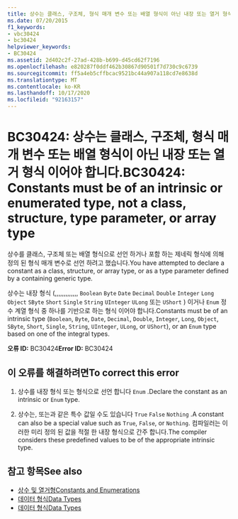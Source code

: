 ```yaml
---
title: 상수는 클래스, 구조체, 형식 매개 변수 또는 배열 형식이 아닌 내장 또는 열거 형식이어야 합니다.
ms.date: 07/20/2015
f1_keywords:
- vbc30424
- bc30424
helpviewer_keywords:
- BC30424
ms.assetid: 2d402c2f-27ad-428b-b699-d45cd62f7196
ms.openlocfilehash: e820287f0ddf462b30867d90501f7d730c9c6739
ms.sourcegitcommit: ff5a4eb5cffbcac9521bc44a907a118cd7e8638d
ms.translationtype: MT
ms.contentlocale: ko-KR
ms.lasthandoff: 10/17/2020
ms.locfileid: "92163157"
---
```

# <a name="bc30424-constants-must-be-of-an-intrinsic-or-enumerated-type-not-a-class-structure-type-parameter-or-array-type"></a><span data-ttu-id="e181e-102">BC30424: 상수는 클래스, 구조체, 형식 매개 변수 또는 배열 형식이 아닌 내장 또는 열거 형식 이어야 합니다.</span><span class="sxs-lookup"><span data-stu-id="e181e-102">BC30424: Constants must be of an intrinsic or enumerated type, not a class, structure, type parameter, or array type</span></span>

<span data-ttu-id="e181e-103">상수를 클래스, 구조체 또는 배열 형식으로 선언 하거나 포함 하는 제네릭 형식에 의해 정의 된 형식 매개 변수로 선언 하려고 했습니다.</span><span class="sxs-lookup"><span data-stu-id="e181e-103">You have attempted to declare a constant as a class, structure, or array type, or as a type parameter defined by a containing generic type.</span></span>

 <span data-ttu-id="e181e-104">상수는 내장 형식 (,,,,,,,,,,,,, `Boolean` `Byte` `Date` `Decimal` `Double` `Integer` `Long` `Object` `SByte` `Short` `Single` `String` `UInteger` `ULong` 또는 `UShort` ) 이거나 `Enum` 정수 계열 형식 중 하나를 기반으로 하는 형식 이어야 합니다.</span><span class="sxs-lookup"><span data-stu-id="e181e-104">Constants must be of an intrinsic type (`Boolean`, `Byte`, `Date`, `Decimal`, `Double`, `Integer`, `Long`, `Object`, `SByte`, `Short`, `Single`, `String`, `UInteger`, `ULong`, or `UShort`), or an `Enum` type based on one of the integral types.</span></span>

 <span data-ttu-id="e181e-105">**오류 ID:** BC30424</span><span class="sxs-lookup"><span data-stu-id="e181e-105">**Error ID:** BC30424</span></span>

## <a name="to-correct-this-error"></a><span data-ttu-id="e181e-106">이 오류를 해결하려면</span><span class="sxs-lookup"><span data-stu-id="e181e-106">To correct this error</span></span>

1. <span data-ttu-id="e181e-107">상수를 내장 형식 또는 형식으로 선언 합니다 `Enum` .</span><span class="sxs-lookup"><span data-stu-id="e181e-107">Declare the constant as an intrinsic or `Enum` type.</span></span>

2. <span data-ttu-id="e181e-108">상수는, 또는과 같은 특수 값일 수도 있습니다 `True` `False` `Nothing` .</span><span class="sxs-lookup"><span data-stu-id="e181e-108">A constant can also be a special value such as `True`, `False`, or `Nothing`.</span></span> <span data-ttu-id="e181e-109">컴파일러는 이러한 미리 정의 된 값을 적절 한 내장 형식으로 간주 합니다.</span><span class="sxs-lookup"><span data-stu-id="e181e-109">The compiler considers these predefined values to be of the appropriate intrinsic type.</span></span>

## <a name="see-also"></a><span data-ttu-id="e181e-110">참고 항목</span><span class="sxs-lookup"><span data-stu-id="e181e-110">See also</span></span>

- [<span data-ttu-id="e181e-111">상수 및 열거형</span><span class="sxs-lookup"><span data-stu-id="e181e-111">Constants and Enumerations</span></span>](../constants-and-enumerations.md)
- [<span data-ttu-id="e181e-112">데이터 형식</span><span class="sxs-lookup"><span data-stu-id="e181e-112">Data Types</span></span>](../../programming-guide/language-features/data-types/index.md)
- [<span data-ttu-id="e181e-113">데이터 형식</span><span class="sxs-lookup"><span data-stu-id="e181e-113">Data Types</span></span>](../data-types/index.md)
